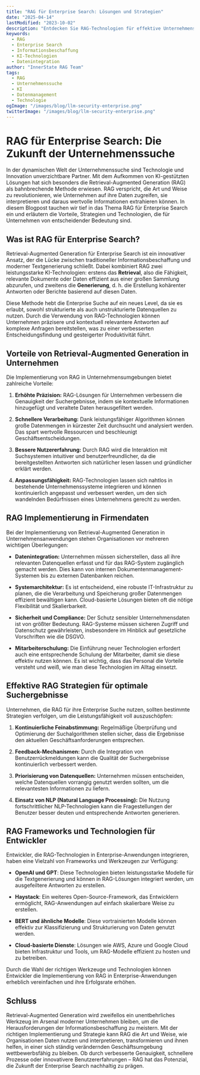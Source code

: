 ```yaml
---
title: "RAG für Enterprise Search: Lösungen und Strategien"
date: "2025-04-14"
lastModified: "2023-10-02"
description: "Entdecken Sie RAG-Technologien für effektive Unternehmenssuche. Optimieren Sie Ihre Firmendaten mit Retrieval-Augmented Generation für maximale Effizienz."
keywords:
  - RAG
  - Enterprise Search
  - Informationsbeschaffung
  - KI-Technologien
  - Datenintegration
author: "InnerState RAG Team"
tags:
  - RAG
  - Unternehmenssuche
  - KI
  - Datenmanagement
  - Technologie
ogImage: "/images/blog/llm-security-enterprise.png"
twitterImage: "/images/blog/llm-security-enterprise.png"
---
```


# RAG für Enterprise Search: Die Zukunft der Unternehmenssuche

In der dynamischen Welt der Unternehmenssuche sind Technologie und Innovation unverzichtbare Partner. Mit dem Aufkommen von KI-gestützten Lösungen hat sich besonders die Retrieval-Augmented Generation (RAG) als bahnbrechende Methode erwiesen. RAG verspricht, die Art und Weise zu revolutionieren, wie Unternehmen auf ihre Daten zugreifen, sie interpretieren und daraus wertvolle Informationen extrahieren können. In diesem Blogpost tauchen wir tief in das Thema RAG für Enterprise Search ein und erläutern die Vorteile, Strategien und Technologien, die für Unternehmen von entscheidender Bedeutung sind.

## Was ist RAG für Enterprise Search?

Retrieval-Augmented Generation für Enterprise Search ist ein innovativer Ansatz, der die Lücke zwischen traditioneller Informationsbeschaffung und moderner Textgenerierung schließt. Dabei kombiniert RAG zwei leistungsstarke KI-Technologien: erstens das **Retrieval**, also die Fähigkeit, relevante Dokumente oder Daten effizient aus einer großen Sammlung abzurufen, und zweitens die **Generierung**, d. h. die Erstellung kohärenter Antworten oder Berichte basierend auf diesen Daten.

Diese Methode hebt die Enterprise Suche auf ein neues Level, da sie es erlaubt, sowohl strukturierte als auch unstrukturierte Datenquellen zu nutzen. Durch die Verwendung von RAG-Technologien können Unternehmen präzisere und kontextuell relevantere Antworten auf komplexe Anfragen bereitstellen, was zu einer verbesserten Entscheidungsfindung und gesteigerter Produktivität führt.

## Vorteile von Retrieval-Augmented Generation in Unternehmen

Die Implementierung von RAG in Unternehmensumgebungen bietet zahlreiche Vorteile:

1. **Erhöhte Präzision:** RAG-Lösungen für Unternehmen verbessern die Genauigkeit der Suchergebnisse, indem sie kontextuelle Informationen hinzugefügt und veraltete Daten herausgefiltert werden.
   
2. **Schnellere Verarbeitung:** Dank leistungsfähiger Algorithmen können große Datenmengen in kürzester Zeit durchsucht und analysiert werden. Das spart wertvolle Ressourcen und beschleunigt Geschäftsentscheidungen.

3. **Bessere Nutzererfahrung:** Durch RAG wird die Interaktion mit Suchsystemen intuitiver und benutzerfreundlicher, da die bereitgestellten Antworten sich natürlicher lesen lassen und gründlicher erklärt werden.

4. **Anpassungsfähigkeit:** RAG-Technologien lassen sich nahtlos in bestehende Unternehmenssysteme integrieren und können kontinuierlich angepasst und verbessert werden, um den sich wandelnden Bedürfnissen eines Unternehmens gerecht zu werden.

## RAG Implementierung in Firmendaten

Bei der Implementierung von Retrieval-Augmented Generation in Unternehmensanwendungen stehen Organisationen vor mehreren wichtigen Überlegungen:

- **Datenintegration:** Unternehmen müssen sicherstellen, dass all ihre relevanten Datenquellen erfasst und für das RAG-System zugänglich gemacht werden. Dies kann von internen Dokumentenmanagement-Systemen bis zu externen Datenbanken reichen.
  
- **Systemarchitektur:** Es ist entscheidend, eine robuste IT-Infrastruktur zu planen, die die Verarbeitung und Speicherung großer Datenmengen effizient bewältigen kann. Cloud-basierte Lösungen bieten oft die nötige Flexibilität und Skalierbarkeit.

- **Sicherheit und Compliance:** Der Schutz sensibler Unternehmensdaten ist von größter Bedeutung. RAG-Systeme müssen sicheren Zugriff und Datenschutz gewährleisten, insbesondere im Hinblick auf gesetzliche Vorschriften wie die DSGVO.

- **Mitarbeiterschulung:** Die Einführung neuer Technologien erfordert auch eine entsprechende Schulung der Mitarbeiter, damit sie diese effektiv nutzen können. Es ist wichtig, dass das Personal die Vorteile versteht und weiß, wie man diese Technologien im Alltag einsetzt.

## Effektive RAG Strategien für optimale Suchergebnisse

Unternehmen, die RAG für ihre Enterprise Suche nutzen, sollten bestimmte Strategien verfolgen, um die Leistungsfähigkeit voll auszuschöpfen:

1. **Kontinuierliche Feinabstimmung:** Regelmäßige Überprüfung und Optimierung der Suchalgorithmen stellen sicher, dass die Ergebnisse den aktuellen Geschäftsanforderungen entsprechen.

2. **Feedback-Mechanismen:** Durch die Integration von Benutzerrückmeldungen kann die Qualität der Suchergebnisse kontinuierlich verbessert werden.

3. **Priorisierung von Datenquellen:** Unternehmen müssen entscheiden, welche Datenquellen vorrangig genutzt werden sollten, um die relevantesten Informationen zu liefern.

4. **Einsatz von NLP (Natural Language Processing):** Die Nutzung fortschrittlicher NLP-Technologien kann die Fragestellungen der Benutzer besser deuten und entsprechende Antworten generieren.

## RAG Frameworks und Technologien für Entwickler

Entwickler, die RAG-Technologien in Enterprise-Anwendungen integrieren, haben eine Vielzahl von Frameworks und Werkzeugen zur Verfügung:

- **OpenAI und GPT**: Diese Technologien bieten leistungsstarke Modelle für die Textgenerierung und können in RAG-Lösungen integriert werden, um ausgefeiltere Antworten zu erstellen.

- **Haystack**: Ein weiteres Open-Source-Framework, das Entwicklern ermöglicht, RAG-Anwendungen auf einfach skalierbare Weise zu erstellen.

- **BERT und ähnliche Modelle**: Diese vortrainierten Modelle können effektiv zur Klassifizierung und Strukturierung von Daten genutzt werden.

- **Cloud-basierte Dienste**: Lösungen wie AWS, Azure und Google Cloud bieten Infrastruktur und Tools, um RAG-Modelle effizient zu hosten und zu betreiben.

Durch die Wahl der richtigen Werkzeuge und Technologien können Entwickler die Implementierung von RAG in Enterprise-Anwendungen erheblich vereinfachen und ihre Erfolgsrate erhöhen.

## Schluss

Retrieval-Augmented Generation wird zweifellos ein unentbehrliches Werkzeug im Arsenal moderner Unternehmen bleiben, um die Herausforderungen der Informationsbeschaffung zu meistern. Mit der richtigen Implementierung und Strategie kann RAG die Art und Weise, wie Organisationen Daten nutzen und interpretieren, transformieren und ihnen helfen, in einer sich ständig verändernden Geschäftsumgebung wettbewerbsfähig zu bleiben. Ob durch verbesserte Genauigkeit, schnellere Prozesse oder innovativere Benutzererfahrungen – RAG hat das Potenzial, die Zukunft der Enterprise Search nachhaltig zu prägen.
```